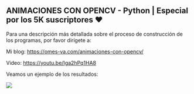 ## ANIMACIONES CON OPENCV - Python | Especial por los 5K suscriptores ❤️

Para una descripción más detallada sobre el proceso de construcción de los programas, por favor dirígete a:

Mi blog: https://omes-va.com/animaciones-con-opencv/

Video: https://youtu.be/Iga2hPq1HA8

Veamos un ejemplo de los resultados:

![](animacion.gif)
